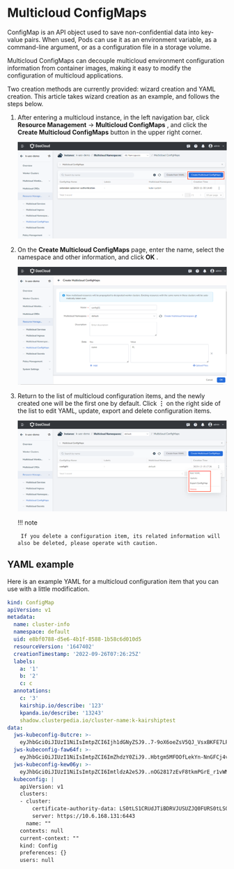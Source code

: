 # Multicloud ConfigMaps

ConfigMap is an API object used to save non-confidential data into key-value pairs.
When used, Pods can use it as an environment variable, as a command-line argument, or as a configuration file in a storage volume.

Multicloud ConfigMaps can decouple multicloud environment configuration information from container images, making it easy to modify the configuration of multicloud applications.

Two creation methods are currently provided: wizard creation and YAML creation. This article takes wizard creation as an example, and follows the steps below.

1. After entering a multicloud instance, in the left navigation bar, click __Resource Management__ -> __Multicloud ConfigMaps__ , and click the __Create Multicloud ConfigMaps__ button in the upper right corner.

    ![Create ConfigMap](../images/config01.png)

2. On the __Create Multicloud ConfigMaps__ page, enter the name, select the namespace and other information, and click __OK__ .

    ![Fill ConfigMap](../images/config02.png)

3. Return to the list of multicloud configuration items, and the newly created one will be the first one by default. Click __⋮__ on the right side of the list to edit YAML, update, export and delete configuration items.

    ![Update/Delete](../images/config03.png)

    !!! note

        If you delete a configuration item, its related information will also be deleted, please operate with caution.

## YAML example

Here is an example YAML for a multicloud configuration item that you can use with a little modification.

```yaml
kind: ConfigMap
apiVersion: v1
metadata:
  name: cluster-info
  namespace: default
  uid: e8bf0788-d5e6-4b1f-8588-1b58c6d010d5
  resourceVersion: '1647402'
  creationTimestamp: '2022-09-26T07:26:25Z'
  labels:
    a: '1'
    b: '2'
    c: c
  annotations:
    c: '3'
    kairship.io/describe: '123'
    kpanda.io/describe: '13243'
    shadow.clusterpedia.io/cluster-name:k-kairshiptest
data:
  jws-kubeconfig-8utcre: >-
    eyJhbGciOiJIUzI1NiIsImtpZCI6Ijh1dGNyZSJ9..7-9oX6oeZsV5QJ_VsxBKFE7LPFMmfYX4bQM3IDDBw80
  jws-kubeconfig-faw64f: >-
    eyJhbGciOiJIUzI1NiIsImtpZCI6ImZhdzY0ZiJ9..Hbtgm5MFOOfLekYn-NnGFCj4vm-D1QS1h-Tm3ywcMr4
  jws-kubeconfig-kew06y: >-
    eyJhbGciOiJIUzI1NiIsImtpZCI6ImtldzA2eSJ9..nOG2817zEvF8tkmPGrE_r1vWM4kvA-5v6i29EA73Jb0
  kubeconfig: |
    apiVersion: v1
    clusters:
    - cluster:
        certificate-authority-data: LS0tLS1CRUdJTiBDRVJUSUZJQ0FURS0tLS0tCk1JSUMvakNDQWVhZ0F3SUJBZ0lCQURBTkJna3Foa2lHOXcwQkFRc0ZBREFWTVJNd0VRWURWUVFERXdwcmRXSmwKY201bGRHVnpN QjRYRFRJeU1Ea3lOakF6TXprek5Wb1hEVE15TURreU16QXpNemt6TlZvd0ZURVRNQkVHQTFVRQpBeE1LYTNWaVpYSnVaWFJsY3pDQ0FTSXdEUVlKS29aSWh2Y05BUUVCQlFBRGdnRVBBRENDQ VFvQ2dnRUJBTVhYCkNSS2F6QnlFRithVWNuVHFGVVFST0JxUXZabjc4Q3h5Rnl5QVdvU0NhK1hFTkZJZVBPaGdudmd2Z1VadzZ1bmYKZWN4ZHJRblltMzRNOE1rQ0dDK21hTDNtWXJ HTUNpVGl0dnNqMllOd3NCMjh4TlZPQ052UG5iZWRKOTFIYWdhbAprQ3psWGR0STlNLzdCK0xoQWdYcXlPS0NpVTd4U1ZGKzl6dGYvTU9odGlXVmpGR3RxUjZNZUk3TnRaZmY2cXZx CkJmMUVpSlR2QXBVK0l4NWh6ajJJYUVHWStzTTUzSC8vSnhjVHFRdmRjVXJOUW5SbXVZS2t0eDV5TWwzTHh5K28KcjJkbElhTVRnQi9GeWF1ZEIrTmZzLzF2a3IxcTdnek5xc1 NGSFVhQlhZWUlTYXQ5V1MwRmhpVXpHbENDZjFjdQpaRjBlNU10V2M2UXRVSXZZenI4Q0F3RUFBYU5aTUZjd0RnWURWUjBQQVFIL0JBUURBZ0trTUE4R0ExVWRFd0VCCi93UUZNQU1CQ WY4d0hRWURWUjBPQkJZRUZMd0VUMm1PZlVQc3hjZHhTZ1Z1VVpvdVRtekRNQlVHQTFVZEVRUU8KTUF5Q0NtdDFZbVZ5Ym1WMFpYTXdEUVlKS29aSWh2Y05BUUVMQlFBRGdnRUJB QWRQSHlNSW1zc1JLOTY0eWExbQpHRXVBMzNwUU9wdkJzSWJRZHI4R1diRWoyakk1eUZ1UVBJV3loOGRJTjE1VnN0YldSekZSZkRHQ1pWSGh6RWdMCks1U1dsMFU3MDVzQUd4UGFaQ3hEVUx 0alBRSEgwNVdodzBaUkYxdHB5K2RPNk5MeWJwTVdpU2FndlFqQmpTMy8KVjZZbHc2NDFMdDc0eU9QcUJDckFKWUtYOTUzanhEdWZNSjNVV0dBa1VpaVVLWTcycXBCWGxvNVkyU2RCTmVTZwo5ME 1TQ25VdDA2YkRtQ0lMaGI0OVVnZTFvamdldVVFVHJkeGppNWplQWp3bHpvZTFRcmY1bnZnRnlNV0tlK05oCnRIajdHRktHRnArVHJxSVh1TmVPc1dER3o0WldtQ3Z1bm8zRXdhSUdRNThKZ Wk3YjM5d2F0ZWY1K3FlOStNTWIKZ1BzPQotLS0tLUVORCBDRVJUSUZJQ0FURS0tLS0tCg==
        server: https://10.6.168.131:6443
      name: ""
    contexts: null
    current-context: ""
    kind: Config
    preferences: {}
    users: null
```
